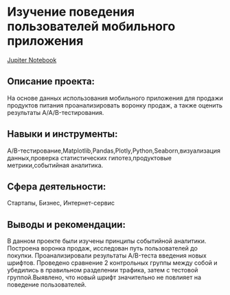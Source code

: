 # Изучение поведения пользователей мобильного приложения

[Jupiter Notebook](https://github.com/AnastasiaKoshk/Yandex.Practicum.Portfolio/blob/main/MobileAppAnalysis/MobileAnalysis.ipynb)

## Описание проекта:
На основе данных использования мобильного приложения для продажи продуктов питания проанализировать воронку продаж, а также оценить результаты A/A/B-тестирования.

## Навыки и инструменты:
A/B-тестирование,Matplotlib,Pandas,Plotly,Python,Seaborn,визуализация данных,проверка статистических гипотез,продуктовые метрики,событийная аналитика.

## Сфера деятельности:
Стартапы, Бизнес, Интернет-сервис

## Выводы и рекомендации:

В данном проекте были изучены принципы событийной аналитики. Построена воронка продаж, исследован путь пользователей до покупки. Проанализировали результаты A/B-теста введения новых шрифтов. Проведено сравнение 2 контрольных группы между собой и убедились в правильном разделении трафика, затем с тестовой группой.Выявлено, что новый шрифт значительно не повлияет на поведение пользователей.

